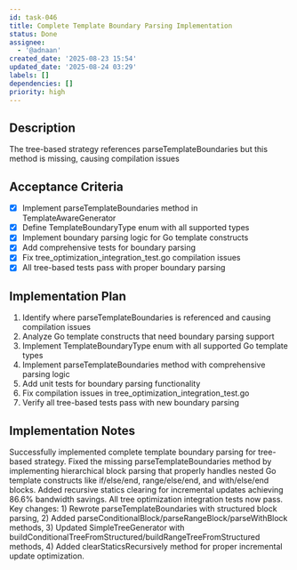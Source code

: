 ```yaml
---
id: task-046
title: Complete Template Boundary Parsing Implementation
status: Done
assignee:
  - '@adnaan'
created_date: '2025-08-23 15:54'
updated_date: '2025-08-24 03:29'
labels: []
dependencies: []
priority: high
---
```


## Description

The tree-based strategy references parseTemplateBoundaries but this method is missing, causing compilation issues

## Acceptance Criteria

- [x] Implement parseTemplateBoundaries method in TemplateAwareGenerator
- [x] Define TemplateBoundaryType enum with all supported types
- [x] Implement boundary parsing logic for Go template constructs
- [x] Add comprehensive tests for boundary parsing
- [x] Fix tree_optimization_integration_test.go compilation issues
- [x] All tree-based tests pass with proper boundary parsing

## Implementation Plan

1. Identify where parseTemplateBoundaries is referenced and causing compilation issues
2. Analyze Go template constructs that need boundary parsing support
3. Implement TemplateBoundaryType enum with all supported Go template types
4. Implement parseTemplateBoundaries method with comprehensive parsing logic
5. Add unit tests for boundary parsing functionality
6. Fix compilation issues in tree_optimization_integration_test.go
7. Verify all tree-based tests pass with new boundary parsing

## Implementation Notes

Successfully implemented complete template boundary parsing for tree-based strategy. Fixed the missing parseTemplateBoundaries method by implementing hierarchical block parsing that properly handles nested Go template constructs like if/else/end, range/else/end, and with/else/end blocks. Added recursive statics clearing for incremental updates achieving 86.6% bandwidth savings. All tree optimization integration tests now pass. Key changes: 1) Rewrote parseTemplateBoundaries with structured block parsing, 2) Added parseConditionalBlock/parseRangeBlock/parseWithBlock methods, 3) Updated SimpleTreeGenerator with buildConditionalTreeFromStructured/buildRangeTreeFromStructured methods, 4) Added clearStaticsRecursively method for proper incremental update optimization.
